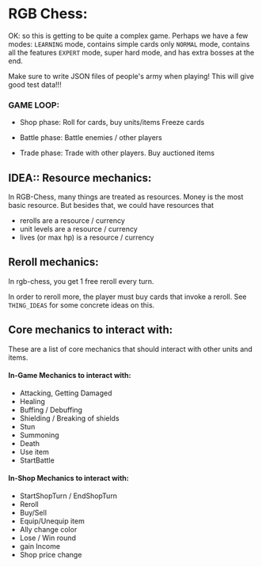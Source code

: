 

# RGB Chess:
OK: so this is getting to be quite a complex game.
Perhaps we have a few modes:
`LEARNING` mode, contains simple cards only
`NORMAL` mode, contains all the features
`EXPERT` mode, super hard mode, and has extra bosses at the end.

Make sure to write JSON files of people's army when playing!
This will give good test data!!!



### GAME LOOP:
- Shop phase:
    Roll for cards, buy units/items
    Freeze cards

- Battle phase:
    Battle enemies / other players

- Trade phase:
    Trade with other players.
    Buy auctioned items


## IDEA:: Resource mechanics:
In RGB-Chess, many things are treated as resources.
Money is the most basic resource.
But besides that, we could have resources that

- rerolls are a resource / currency
- unit levels are a resource / currency
- lives (or max hp) is a resource / currency



## Reroll mechanics:
In rgb-chess, you get 1 free reroll every turn.

In order to reroll more, the player must buy cards that invoke
a reroll. See `THING_IDEAS` for some concrete ideas on this.



## Core mechanics to interact with:
These are a list of core mechanics that should interact with other
units and items.


#### In-Game Mechanics to interact with:
- Attacking, Getting Damaged
- Healing
- Buffing / Debuffing
- Shielding / Breaking of shields
- Stun
- Summoning
- Death
- Use item
- StartBattle 

#### In-Shop Mechanics to interact with:
- StartShopTurn / EndShopTurn
- Reroll
- Buy/Sell
- Equip/Unequip item
- Ally change color
- Lose / Win round
- gain Income
- Shop price change



